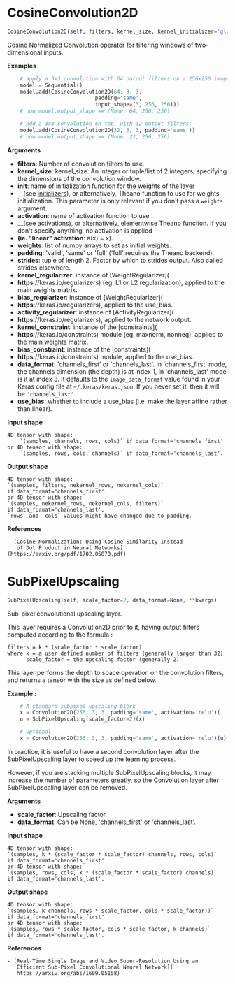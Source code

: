 <h1 id="keras_contrib.layers.CosineConv2D">CosineConvolution2D</h1>

```python
CosineConvolution2D(self, filters, kernel_size, kernel_initializer='glorot_uniform', activation=None, weights=None, padding='valid', strides=(1, 1), data_format=None, kernel_regularizer=None, bias_regularizer=None, activity_regularizer=None, kernel_constraint=None, bias_constraint=None, use_bias=True, **kwargs)
```
Cosine Normalized Convolution operator for filtering
windows of two-dimensional inputs.

__Examples__


```python
    # apply a 3x3 convolution with 64 output filters on a 256x256 image:
    model = Sequential()
    model.add(CosineConvolution2D(64, 3, 3,
                            padding='same',
                            input_shape=(3, 256, 256)))
    # now model.output_shape == (None, 64, 256, 256)

    # add a 3x3 convolution on top, with 32 output filters:
    model.add(CosineConvolution2D(32, 3, 3, padding='same'))
    # now model.output_shape == (None, 32, 256, 256)
```

__Arguments__

- __filters__: Number of convolution filters to use.
- __kernel_size__: kernel_size: An integer or tuple/list of
        2 integers, specifying the
        dimensions of the convolution window.
- __init__: name of initialization function for the weights of the layer
- __(see [initializers](https__://keras.io/initializers)), or alternatively,
        Theano function to use for weights initialization.
        This parameter is only relevant if you don't pass
        a `weights` argument.
- __activation__: name of activation function to use
- __(see [activations](https__://keras.io/activations)),
        or alternatively, elementwise Theano function.
        If you don't specify anything, no activation is applied
- __(ie. "linear" activation__: a(x) = x).
- __weights__: list of numpy arrays to set as initial weights.
- __padding__: 'valid', 'same' or 'full'
        ('full' requires the Theano backend).
- __strides__: tuple of length 2. Factor by which to strides output.
        Also called strides elsewhere.
- __kernel_regularizer__: instance of [WeightRegularizer](
- __https__://keras.io/regularizers)
        (eg. L1 or L2 regularization), applied to the main weights matrix.
- __bias_regularizer__: instance of [WeightRegularizer](
- __https__://keras.io/regularizers), applied to the use_bias.
- __activity_regularizer__: instance of [ActivityRegularizer](
- __https__://keras.io/regularizers), applied to the network output.
- __kernel_constraint__: instance of the [constraints](
- __https__://keras.io/constraints) module
        (eg. maxnorm, nonneg), applied to the main weights matrix.
- __bias_constraint__: instance of the [constraints](
- __https__://keras.io/constraints) module, applied to the use_bias.
- __data_format__: 'channels_first' or 'channels_last'.
        In 'channels_first' mode, the channels dimension
        (the depth) is at index 1, in 'channels_last' mode is it at index 3.
        It defaults to the `image_data_format` value found in your
        Keras config file at `~/.keras/keras.json`.
        If you never set it, then it will be `'channels_last'`.
- __use_bias__: whether to include a use_bias
        (i.e. make the layer affine rather than linear).

__Input shape__

    4D tensor with shape:
        `(samples, channels, rows, cols)` if data_format='channels_first'
    or 4D tensor with shape:
        `(samples, rows, cols, channels)` if data_format='channels_last'.

__Output shape__

    4D tensor with shape:
    `(samples, filters, nekernel_rows, nekernel_cols)`
    if data_format='channels_first'
    or 4D tensor with shape:
    `(samples, nekernel_rows, nekernel_cols, filters)`
    if data_format='channels_last'.
    `rows` and `cols` values might have changed due to padding.


__References__

    - [Cosine Normalization: Using Cosine Similarity Instead
       of Dot Product in Neural Networks](https://arxiv.org/pdf/1702.05870.pdf)

<h1 id="keras_contrib.layers.SubPixelUpscaling">SubPixelUpscaling</h1>

```python
SubPixelUpscaling(self, scale_factor=2, data_format=None, **kwargs)
```
Sub-pixel convolutional upscaling layer.

This layer requires a Convolution2D prior to it,
having output filters computed according to
the formula :

    filters = k * (scale_factor * scale_factor)
    where k = a user defined number of filters (generally larger than 32)
          scale_factor = the upscaling factor (generally 2)

This layer performs the depth to space operation on
the convolution filters, and returns a
tensor with the size as defined below.

__Example :__

```python
    # A standard subpixel upscaling block
    x = Convolution2D(256, 3, 3, padding='same', activation='relu')(...)
    u = SubPixelUpscaling(scale_factor=2)(x)

    # Optional
    x = Convolution2D(256, 3, 3, padding='same', activation='relu')(u)
```

In practice, it is useful to have a second convolution layer after the
SubPixelUpscaling layer to speed up the learning process.

However, if you are stacking multiple
SubPixelUpscaling blocks, it may increase
the number of parameters greatly, so the
Convolution layer after SubPixelUpscaling
layer can be removed.

__Arguments__

- __scale_factor__: Upscaling factor.
- __data_format__: Can be None, 'channels_first' or 'channels_last'.

__Input shape__

    4D tensor with shape:
    `(samples, k * (scale_factor * scale_factor) channels, rows, cols)`
    if data_format='channels_first'
    or 4D tensor with shape:
    `(samples, rows, cols, k * (scale_factor * scale_factor) channels)`
    if data_format='channels_last'.

__Output shape__

    4D tensor with shape:
    `(samples, k channels, rows * scale_factor, cols * scale_factor))`
    if data_format='channels_first'
    or 4D tensor with shape:
    `(samples, rows * scale_factor, cols * scale_factor, k channels)`
    if data_format='channels_last'.

__References__

    - [Real-Time Single Image and Video Super-Resolution Using an
       Efficient Sub-Pixel Convolutional Neural Network](
       https://arxiv.org/abs/1609.05158)


